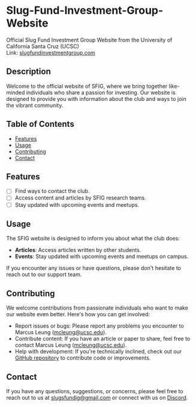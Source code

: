 # Slug-Fund-Investment-Group-Website
Official Slug Fund Investment Group Website from the University of California Santa Cruz (UCSC)        
Link: [slugfundinvestmentgroup.com](https://slugfundinvestmentgroup.com/)

## Description
Welcome to the official website of SFIG, where we bring together like-minded individuals who share a passion for investing. Our website is designed to provide you with information about the club and ways to join the vibrant community.

## Table of Contents
- [Features](#features)
- [Usage](#usage)
- [Contributing](#contributing)
- [Contact](#contact)

## Features
- [ ] Find ways to contact the club.
- [ ] Access content and articles by SFIG research teams.
- [ ] Stay updated with upcoming events and meetups.

## Usage
The SFIG website is designed to inform you about what the club does:

- **Articles**: Access articles written by other students.
- **Events**: Stay updated with upcoming events and meetups on campus.

If you encounter any issues or have questions, please don't hesitate to reach out to our support team.

## Contributing
We welcome contributions from passionate individuals who want to make our website even better. Here's how you can get involved:

- Report issues or bugs: Please report any problems you encounter to Marcus Leung (mcleung@ucsc.edu).
- Contribute content: If you have an article or paper to share, feel free to contact Marcus Leung (mcleung@ucsc.edu).
- Help with development: If you're technically inclined, check out our [GitHub repository](https://github.com/marcus-leung/Slug-Fund-Investment-Group-Website) to contribute code or improvements.

## Contact
If you have any questions, suggestions, or concerns, please feel free to reach out to us at [slugsfundig@gmail.com](mailto:slugsfundig@gmail.com) or connect with us on [Discord](https://discord.gg/zcm5rgkrRS).